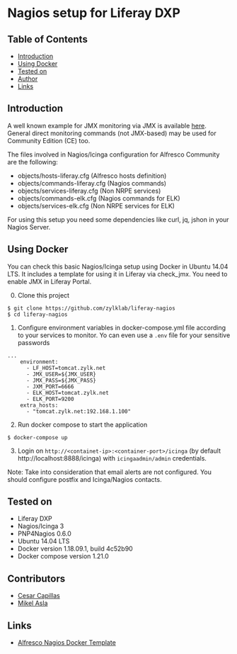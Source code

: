 # Nagios setup for Liferay DXP

## Table of Contents
- [Introduction](#introduction)
- [Using Docker](#using-docker)
- [Tested on](#tested-on)
- [Author](#author)
- [Links](#links)

## Introduction

A well known example for JMX monitoring via JMX is available [here](https://github.com/toniblyx/alfresco-nagios-and-icinga-plugin). General direct monitoring commands (not JMX-based) may be used for Community Edition (CE) too.

The files involved in Nagios/Icinga configuration for Alfresco Community are the following:

- objects/hosts-liferay.cfg (Alfresco hosts definition)
- objects/commands-liferay.cfg (Nagios commands)
- objects/services-liferay.cfg (Non NRPE services)
- objects/commands-elk.cfg (Nagios commands for ELK)
- objects/services-elk.cfg (Non NRPE services for ELK)

For using this setup you need some dependencies like curl, jq, jshon in your Nagios Server.

## Using Docker

You can check this basic Nagios/Icinga setup using Docker in Ubuntu 14.04 LTS. It includes a template for using it in Liferay via check_jmx. You need to enable JMX in Liferay Portal.

0. Clone this project
```
$ git clone https://github.com/zylklab/liferay-nagios
$ cd liferay-nagios
```

1. Configure environment variables in docker-compose.yml file according to your services to monitor. Yo can even use a `.env` file for your sensitive passwords


```
...
    environment:
      - LF_HOST=tomcat.zylk.net
      - JMX_USER=${JMX_USER}
      - JMX_PASS=${JMX_PASS}
      - JXM_PORT=6666
      - ELK_HOST=tomcat.zylk.net
      - ELK_PORT=9200
    extra_hosts:
      - "tomcat.zylk.net:192.168.1.100"
```

2. Run docker compose to start the application

```
$ docker-compose up

```

3. Login on `http://<containet-ip>:<container-port>/icinga` (by default http://localhost:8888/icinga) with `icingaadmin/admin` credentials.

Note: Take into consideration that email alerts are not configured. You should configure postfix and Icinga/Nagios contacts.

## Tested on

- Liferay DXP
- Nagios/Icinga 3
- PNP4Nagios 0.6.0
- Ubuntu 14.04 LTS
- Docker version 1.18.09.1, build 4c52b90
- Docker compose version 1.21.0

## Contributors

- [Cesar Capillas](http://github.com/CesarCapillas)
- [Mikel Asla](https://github.com/mikelasla)

## Links

- [Alfresco Nagios Docker Template](https://raw.githubusercontent.com/zylklab/alfresco-nagios)
